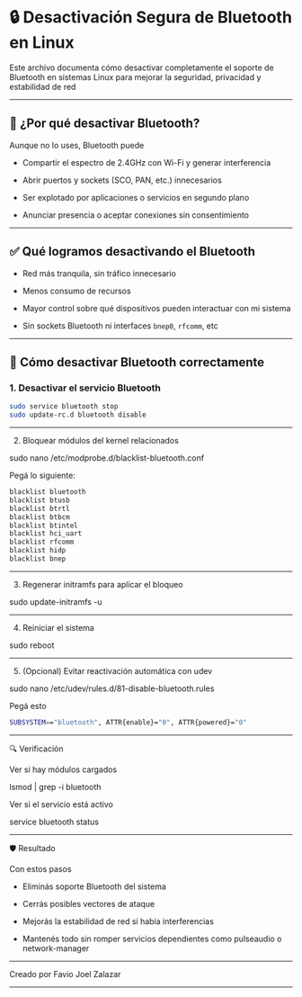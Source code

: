 # 🔒 Desactivación Segura de Bluetooth en Linux

Este archivo documenta cómo desactivar completamente el soporte de Bluetooth en sistemas Linux para mejorar la seguridad, privacidad y estabilidad de red

---

## 🧠 ¿Por qué desactivar Bluetooth?

Aunque no lo uses, Bluetooth puede

- Compartir el espectro de 2.4GHz con Wi-Fi y generar interferencia

- Abrir puertos y sockets (SCO, PAN, etc.) innecesarios

- Ser explotado por aplicaciones o servicios en segundo plano

- Anunciar presencia o aceptar conexiones sin consentimiento

---

## ✅ Qué logramos desactivando el Bluetooth

- Red más tranquila, sin tráfico innecesario

- Menos consumo de recursos

- Mayor control sobre qué dispositivos pueden interactuar con mi sistema

- Sin sockets Bluetooth ni interfaces `bnep0`, `rfcomm`, etc

---

## 🔧 Cómo desactivar Bluetooth correctamente

### 1. Desactivar el servicio Bluetooth

```bash
sudo service bluetooth stop
sudo update-rc.d bluetooth disable
```

---

2. Bloquear módulos del kernel relacionados


sudo nano /etc/modprobe.d/blacklist-bluetooth.conf

Pegá lo siguiente:

```bash
blacklist bluetooth
blacklist btusb
blacklist btrtl
blacklist btbcm
blacklist btintel
blacklist hci_uart
blacklist rfcomm
blacklist hidp
blacklist bnep
```

---

3. Regenerar initramfs para aplicar el bloqueo

sudo update-initramfs -u


---

4. Reiniciar el sistema

sudo reboot


---

5. (Opcional) Evitar reactivación automática con udev

sudo nano /etc/udev/rules.d/81-disable-bluetooth.rules

Pegá esto

```bash
SUBSYSTEM=="bluetooth", ATTR{enable}="0", ATTR{powered}="0"
```

---

🔍 Verificación

Ver si hay módulos cargados

lsmod | grep -i bluetooth

Ver si el servicio está activo

service bluetooth status


---

🛡️ Resultado

Con estos pasos

- Eliminás soporte Bluetooth del sistema

- Cerrás posibles vectores de ataque

- Mejorás la estabilidad de red si había interferencias

- Mantenés todo sin romper servicios dependientes como pulseaudio o network-manager


---

Creado por Favio Joel Zalazar

---
